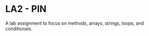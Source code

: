 LA2 - PIN
=========
A lab assignment to focus on methods, arrays, strings, loops, and conditionals.
